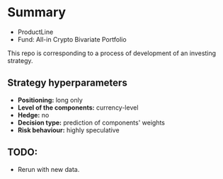 # Summary
* ProductLine
* Fund: All-in Crypto Bivariate Portfolio

This repo is corresponding to a process of development
of an investing strategy.

## Strategy hyperparameters
* **Positioning:** long only
* **Level of the components:** currency-level
* **Hedge:** no
* **Decision type:** prediction of components' weights
* **Risk behaviour:** highly speculative

## TODO:
* Rerun with new data.